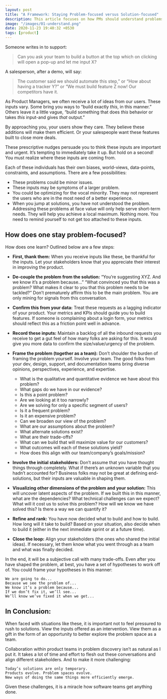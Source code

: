 ```yaml
---
layout: post
title: "A Framework: Staying Problem-focused versus Solution-focused"
description: This article focuses on how PMs should understand problems first before fixing them right away.
image: "/images/01-understand.png"
date: 2020-11-23 19:40:32 +0530
tags: [product]
---
```


Someone writes in to support:

> Can you ask your team to build a button at the top which on clicking will open a pop-up and let me input X?

A salesperson, after a demo, will say:

> The customer said we should automate this step,” or “How about having a tracker Y?” or “We must build feature Z now! Our competitors have it.

As Product Managers, we often receive a lot of ideas from our users. These inputs vary. Some bring you ways to “build exactly _this_, in this manner.” Others leave it a little vague, “build something that does _this_ behavior or takes _this_ input-and gives _that_ output.”

By approaching you, your users show they care. They believe these additions will make them efficient. Or your salespeople want these features built to close more deals.

These prescriptive nudges persuade you to think these inputs are important and urgent. It’s tempting to immediately take it up. But hold on a second! You must realize where these inputs are coming from.

Each of these individuals has their own biases, world-views, data-points, constraints, and assumptions. There are a few possibilities:

- These problems could be minor issues.
- These inputs may be symptoms of a larger problem.
- You could be optimizing for the vocal minority. They may not represent the users who are in the most need of a better experience.
- When you jump at solutions, you have not understood the problem. Addressing these problems at face value will only help serve short-term needs. They will help you achieve a local maximum. Nothing more. You need to remind yourself to not get too attached to these inputs.

## How does one stay problem-focused?

How does one learn? Outlined below are a few steps:

- **First, thank them:** When you receive inputs like these, be thankful for the inputs. Let your stakeholders know that you appreciate their interest in improving the product.
- **De-couple the problem from the solution:** “You’re suggesting XYZ. And we know it’s a problem because…” “What convinced you that this was a problem? What makes it clear to you that this problem needs to be tackled?” Don’t prematurely affirm this to be the main problem. You are only mining for signals from this conversation.
- **Confirm this from your data:** Treat these requests as a lagging indicator of your product. Your metrics and KPIs should guide you to build features. If someone is complaining about a login form, your metrics should reflect this as a friction point well in advance.
- **Record these inputs:** Maintain a backlog of all the inbound requests you receive to get a gut feel of how many folks are asking for this. It would give you more data to confirm the size/value/urgency of the problem.
- **Frame the problem (together as a team):** Don’t shoulder the burden of framing the problem yourself. Involve your team. The good folks from your dev, design, support, and documentation teams bring diverse opinions, perspectives, experience, and expertise.

  - What is the qualitative and quantitative evidence we have about this problem?
  - What gaps do we have in our evidence?
  - Is this a point problem?
  - Are we looking at it too narrowly?
  - Are we solving for only a specific segment of users?
  - Is it a frequent problem?
  - Is it an expensive problem?
  - Can we broaden our view of the problem?
  - What are our assumptions about the problem?
  - What alternate solutions exist?
  - What are their trade-offs?
  - What can we build that will maximize value for our customers?
  - What outcomes will each of these solutions yield?
  - How does this align with our team/company’s goals/mission?

- **Involve the initial stakeholders:** Don’t assume that you have thought things through completely. What if there’s an unknown variable that you hadn’t accounted for? Business folks may not be great at defining end-solutions, but their inputs are valuable in shaping them.
- **Visualizing other dimensions of the problem and your solution:** This will uncover latent aspects of the problem. If we built this in this manner, what are the dependencies? What technical challenges can we expect? What will it cost us to solve this problem? How will we know we have solved this? Is there a way we can quantify it?
- **Refine and rank:** You have now decided what to build and how to build. How long will it take to build? Based on your situation, also decide when to build it (either in the next immediate sprint or at a future time).
- **Close the loop:** Align your stakeholders (the ones who shared the initial ideas). If necessary, let them know what you went through as a team and what was finally decided.

In the end, it will be a subjective call with many trade-offs.
Even after you have shaped the problem, at best, you have a set of hypotheses to work off of. You could frame your hypotheses in this manner:

```
We are going to do...
Because we see the problem of...
We know it’s a problem because...
If we don’t fix it, we’ll see...
We’ll know we’ve fixed it when we get...
```

## In Conclusion:

When faced with situations like these, it is important not to feel pressured to rush to solutions. View the inputs offered as an intervention. View them as a gift in the form of an opportunity to better explore the problem space as a team.

Collaboration within product teams in problem discovery isn’t as natural as I put it. It takes a lot of time and effort to flesh out these conversations and align different stakeholders. And to make it more challenging:

```
Today’s solutions are only temporary.
Products evolve. Problem spaces evolve.
New ways of doing the same things more efficiently emerge.
```

Given these challenges, it is a miracle how software teams get anything done.
